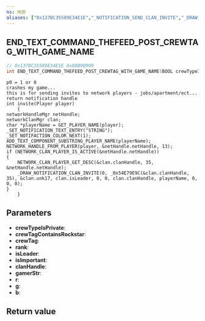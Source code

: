 ```yaml
---
ns: HUD
aliases: ["0x137BC35589E34E1E","_NOTIFICATION_SEND_CLAN_INVITE","_DRAW_NOTIFICATION_CLAN_INVITE"]
---
```

## END_TEXT_COMMAND_THEFEED_POST_CREWTAG_WITH_GAME_NAME

```c
// 0x137BC35589E34E1E 0x88B9B909
int END_TEXT_COMMAND_THEFEED_POST_CREWTAG_WITH_GAME_NAME(BOOL crewTypeIsPrivate, BOOL crewTagContainsRockstar, int* crewTag, int rank, BOOL isLeader, BOOL isImportant, int clanHandle, char* gamerStr, int r, int g, int b);
```

```
p0 = 1 or 0  
crashes my game...  
this is for sending invites to network players - jobs/apartment/ect...   
return notification handle  
int invite(Player player)  
	{  
networkHandleMgr netHandle;  
networkClanMgr clan;  
char *playerName = GET_PLAYER_NAME(player);  
_SET_NOTIFICATION_TEXT_ENTRY("STRING");  
_SET_NOTIFACTION_COLOR_NEXT(1);  
ADD_TEXT_COMPONENT_SUBSTRING_PLAYER_NAME(playerName);  
NETWORK_HANDLE_FROM_PLAYER(player, &netHandle.netHandle, 13);  
if (NETWORK_CLAN_PLAYER_IS_ACTIVE(&netHandle.netHandle))  
{  
	NETWORK_CLAN_PLAYER_GET_DESC(&clan.clanHandle, 35, &netHandle.netHandle);  
	_DRAW_NOTIFICATION_CLAN_INVITE(0, _0x54E79E9C(&clan.clanHandle, 35), &clan.unk17, clan.isLeader, 0, 0, clan.clanHandle, playerName, 0, 0, 0);  
}  
	}  
```

## Parameters
* **crewTypeIsPrivate**: 
* **crewTagContainsRockstar**: 
* **crewTag**: 
* **rank**: 
* **isLeader**: 
* **isImportant**: 
* **clanHandle**: 
* **gamerStr**: 
* **r**: 
* **g**: 
* **b**: 

## Return value
